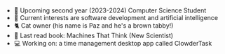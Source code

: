 ###
- 🌿 Upcoming second year (2023-2024) Computer Science Student
- 💌 Current interests are software development and artificial intelligence
- 🐈 Cat owner (his name is Paz and he's a brown tabby!)
- 📖 Last read book: Machines That Think (New Scientist)
- 💻 Working on: a time management desktop app called ClowderTask

<!--
**marroyol/marroyol** is a ✨ _special_ ✨ repository because its `README.md` (this file) appears on your GitHub profile.

Here are some ideas to get you started:

- 🔭 I’m currently working on ...
- 🌱 I’m currently learning ...
- 👯 I’m looking to collaborate on ...
- 🤔 I’m looking for help with ...
- 💬 Ask me about ...
- 📫 How to reach me: ...
- 😄 Pronouns: ...
- ⚡ Fun fact: ...
-->
